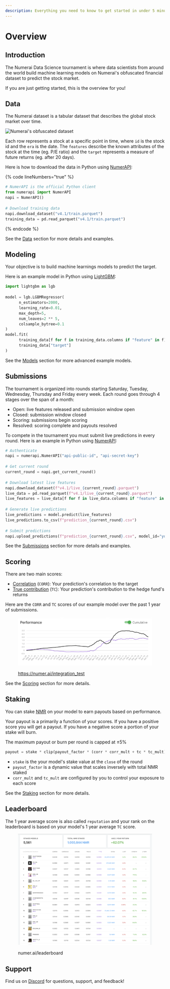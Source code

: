 ```yaml
---
description: Everything you need to know to get started in under 5 minutes
---
```


# Overview

## Introduction

The Numerai Data Science tournament is where data scientists from around the world build machine learning models on Numerai's obfuscated financial dataset to predict the stock market.&#x20;

If you are just getting started, this is the overview for you!

## Data

The Numerai dataset is a tabular dataset that describes the global stock market over time.

![Numerai's obfuscated dataset](.gitbook/assets/ex\_data.png)

Each row represents a stock at a specific point in time, where `id` is the stock id and the `era` is the date. The  `features` describe the known attributes of the stock at the time (eg. P/E ratio) and the `target` represents a measure of future returns (eg. after 20 days).

Here is how to download the data in Python using [NumerAPI](https://github.com/uuazed/numerapi):

{% code lineNumbers="true" %}
```python
# NumerAPI is the official Python client
from numerapi import NumerAPI
napi = NumerAPI()

# Download training data
napi.download_dataset("v4.1/train.parquet")
training_data = pd.read_parquet("v4.1/train.parquet")
```
{% endcode %}

See the [Data](numerai-tournament/data/) section for more details and examples.&#x20;

## Modeling

Your objective is to build machine learnings models to predict the target.

Here is an example model in Python using [LightGBM](https://lightgbm.readthedocs.io/en/latest/pythonapi/lightgbm.LGBMRegressor.html):

```python
import lightgbm as lgb

model = lgb.LGBMRegressor(
      n_estimators=2000,
      learning_rate=0.01,
      max_depth=5,
      num_leaves=2 ** 5,
      colsample_bytree=0.1
)
model.fit(
      training_data[f for f in training_data.columns if "feature" in f],
      training_data["target"]
)
```

See the [Models](numerai-tournament/models/) section for more advanced example models.

## Submissions

The tournament is organized into rounds starting Saturday, Tuesday, Wednesday, Thursday and Friday every week. Each round goes through 4 stages over the span of a month:

* Open: live features released and submission window open
* Closed: submission window closed
* Scoring: submissions begin scoring
* Resolved: scoring complete and payouts resolved

To compete in the tournament you must submit live predictions in every round. Here is an example in Python using [NumerAPI](https://github.com/uuazed/numerapi):

```python
# Authenticate
napi = numerapi.NumerAPI("api-public-id", "api-secret-key")

# Get current round
current_round = napi.get_current_round()

# Download latest live features
napi.download_dataset(f"v4.1/live_{current_round}.parquet")
live_data = pd.read_parquet(f"v4.1/live_{current_round}.parquet")
live_features = live_data[f for f in live_data.columns if "feature" in f]

# Generate live predictions
live_predictions = model.predict(live_features)
live_predictions.to_csv(f"prediction_{current_round}.csv")

# Submit predictions 
napi.upload_predictions(f"prediction_{current_round}.csv", model_id="your-model-id")
```

See the [Submissions](numerai-tournament/submissions/) section for more details and examples.

## Scoring

There are two main scores:

* [Correlation](https://docs.numer.ai/tournament/correlation-corr) (`CORR`): Your prediction's correlation to the target
* [True contribution](https://docs.numer.ai/tournament/true-contribution-tc) (`TC`):  Your prediction's contribution to the hedge fund's returns&#x20;

Here are the `CORR` and `TC` scores of our example model over the past 1 year of submissions.

<figure><img src=".gitbook/assets/image (98).png" alt=""><figcaption><p><a href="https://numer.ai/integration_test/">https://numer.ai/integration_test</a></p></figcaption></figure>

See the [Scoring](./#scoring) section for more details.

## Staking

You can stake [NMR](https://www.coinbase.com/price/numeraire) on your model to earn payouts based on performance.&#x20;

Your payout is a primarily a function of your scores. If you have a positive score you will get a payout. If you have a negative score a portion of your stake will burn.

The maximum payout or burn per round is capped at ±5%

```python
payout = stake * clip(payout_factor * (corr * corr_mult + tc * tc_mult), -0.05, 0.05) 
```

* `stake` is the your model's stake value at the `close` of the round
* `payout_factor` is a dynamic value that scales inversely with total NMR staked
* `corr_mult` and `tc_mult` are configured by you to control your exposure to each score

See the [Staking](numerai-tournament/staking.md) section for more details.&#x20;

## Leaderboard

The 1 year average score is also called `reputation` and your rank on the leaderboard is based on your model's 1 year average `TC` score.&#x20;

<figure><img src=".gitbook/assets/image (97) (1) (1).png" alt=""><figcaption><p>numer.ai/leaderboard</p></figcaption></figure>

## Support

Find us on [Discord](https://discord.gg/numerai) for questions, support, and feedback!
